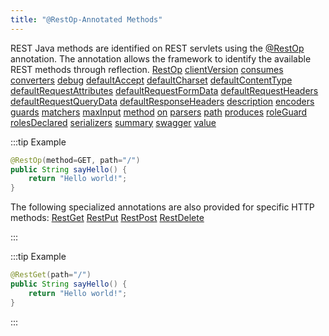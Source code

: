 ```yaml
---
title: "@RestOp-Annotated Methods"
---
```


REST Java methods are identified on REST servlets using the [@RestOp]({{API_DOCS}}/org/apache/juneau/rest/annotation/RestOp.html) annotation.
The annotation allows the framework to identify the available REST methods through reflection.
<tree>
<node-0><java-annotation>[RestOp]({{API_DOCS}}/org/apache/juneau/rest/annotation/RestOp.html)</java-annotation></node-0>
<node-1><java-method-annotation>[clientVersion]({{API_DOCS}}/org/apache/juneau/rest/annotation/RestOp.html#clientVersion())</java-method-annotation></node-1>
<node-1><java-method-annotation>[consumes]({{API_DOCS}}/org/apache/juneau/rest/annotation/RestOp.html#consumes())</java-method-annotation></node-1>
<node-1><java-method-annotation>[converters]({{API_DOCS}}/org/apache/juneau/rest/annotation/RestOp.html#converters())</java-method-annotation></node-1>
<node-1><java-method-annotation>[debug]({{API_DOCS}}/org/apache/juneau/rest/annotation/RestOp.html#debug())</java-method-annotation></node-1>
<node-1><java-method-annotation>[defaultAccept]({{API_DOCS}}/org/apache/juneau/rest/annotation/RestOp.html#defaultAccept())</java-method-annotation></node-1>
<node-1><java-method-annotation>[defaultCharset]({{API_DOCS}}/org/apache/juneau/rest/annotation/RestOp.html#defaultCharset())</java-method-annotation></node-1>
<node-1><java-method-annotation>[defaultContentType]({{API_DOCS}}/org/apache/juneau/rest/annotation/RestOp.html#defaultContentType())</java-method-annotation></node-1>
<node-1><java-method-annotation>[defaultRequestAttributes]({{API_DOCS}}/org/apache/juneau/rest/annotation/RestOp.html#defaultRequestAttributes())</java-method-annotation></node-1>
<node-1><java-method-annotation>[defaultRequestFormData]({{API_DOCS}}/org/apache/juneau/rest/annotation/RestOp.html#defaultRequestFormData())</java-method-annotation></node-1>
<node-1><java-method-annotation>[defaultRequestHeaders]({{API_DOCS}}/org/apache/juneau/rest/annotation/RestOp.html#defaultRequestHeaders())</java-method-annotation></node-1>
<node-1><java-method-annotation>[defaultRequestQueryData]({{API_DOCS}}/org/apache/juneau/rest/annotation/RestOp.html#defaultRequestQueryData())</java-method-annotation></node-1>
<node-1><java-method-annotation>[defaultResponseHeaders]({{API_DOCS}}/org/apache/juneau/rest/annotation/RestOp.html#defaultResponseHeaders())</java-method-annotation></node-1>
<node-1><java-method-annotation>[description]({{API_DOCS}}/org/apache/juneau/rest/annotation/RestOp.html#description())</java-method-annotation></node-1>
<node-1><java-method-annotation>[encoders]({{API_DOCS}}/org/apache/juneau/rest/annotation/RestOp.html#encoders())</java-method-annotation></node-1>
<node-1><java-method-annotation>[guards]({{API_DOCS}}/org/apache/juneau/rest/annotation/RestOp.html#guards())</java-method-annotation></node-1>
<node-1><java-method-annotation>[matchers]({{API_DOCS}}/org/apache/juneau/rest/annotation/RestOp.html#matchers())</java-method-annotation></node-1>
<node-1><java-method-annotation>[maxInput]({{API_DOCS}}/org/apache/juneau/rest/annotation/RestOp.html#maxInput())</java-method-annotation></node-1>
<node-1><java-method-annotation>[method]({{API_DOCS}}/org/apache/juneau/rest/annotation/RestOp.html#method())</java-method-annotation></node-1>
<node-1><java-method-annotation>[on]({{API_DOCS}}/org/apache/juneau/rest/annotation/RestOp.html#on())</java-method-annotation></node-1>
<node-1><java-method-annotation>[parsers]({{API_DOCS}}/org/apache/juneau/rest/annotation/RestOp.html#parsers())</java-method-annotation></node-1>
<node-1><java-method-annotation>[path]({{API_DOCS}}/org/apache/juneau/rest/annotation/RestOp.html#path())</java-method-annotation></node-1>
<node-1><java-method-annotation>[produces]({{API_DOCS}}/org/apache/juneau/rest/annotation/RestOp.html#produces())</java-method-annotation></node-1>
<node-1><java-method-annotation>[roleGuard]({{API_DOCS}}/org/apache/juneau/rest/annotation/RestOp.html#roleGuard())</java-method-annotation></node-1>
<node-1><java-method-annotation>[rolesDeclared]({{API_DOCS}}/org/apache/juneau/rest/annotation/RestOp.html#rolesDeclared())</java-method-annotation></node-1>
<node-1><java-method-annotation>[serializers]({{API_DOCS}}/org/apache/juneau/rest/annotation/RestOp.html#serializers())</java-method-annotation></node-1>
<node-1><java-method-annotation>[summary]({{API_DOCS}}/org/apache/juneau/rest/annotation/RestOp.html#summary())</java-method-annotation></node-1>
<node-1><java-method-annotation>[swagger]({{API_DOCS}}/org/apache/juneau/rest/annotation/RestOp.html#swagger())</java-method-annotation></node-1>
<node-1><java-method-annotation>[value]({{API_DOCS}}/org/apache/juneau/rest/annotation/RestOp.html#value())</java-method-annotation></node-1>
</tree>

:::tip Example


```java
@RestOp(method=GET, path="/")
public String sayHello() {
    return "Hello world!";
}
```


The following specialized annotations are also provided for specific HTTP methods:
<tree>
<node-0><java-annotation>[RestGet]({{API_DOCS}}/org/apache/juneau/rest/annotation/RestGet.html)</java-annotation></node-0>
<node-0><java-annotation>[RestPut]({{API_DOCS}}/org/apache/juneau/rest/annotation/RestPut.html)</java-annotation></node-0>
<node-0><java-annotation>[RestPost]({{API_DOCS}}/org/apache/juneau/rest/annotation/RestPost.html)</java-annotation></node-0>
<node-0><java-annotation>[RestDelete]({{API_DOCS}}/org/apache/juneau/rest/annotation/RestDelete.html)</java-annotation></node-0>
</tree>

:::

:::tip Example


```java
@RestGet(path="/")
public String sayHello() {
    return "Hello world!";
}

```

:::
